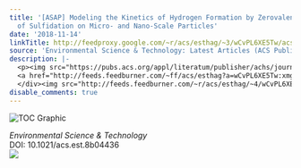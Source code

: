 ```yaml
---
title: '[ASAP] Modeling the Kinetics of Hydrogen Formation by Zerovalent Iron: Effects
  of Sulfidation on Micro- and Nano-Scale Particles'
date: '2018-11-14'
linkTitle: http://feedproxy.google.com/~r/acs/esthag/~3/wCvPL6XE5Tw/acs.est.8b04436
source: 'Environmental Science & Technology: Latest Articles (ACS Publications)'
description: |-
  <p><img src="https://pubs.acs.org/appl/literatum/publisher/achs/journals/content/esthag/0/esthag.ahead-of-print/acs.est.8b04436/20181114/images/medium/es-2018-04436z_0005.gif" alt="TOC Graphic"/></p><div><cite>Environmental Science & Technology</cite></div><div>DOI: 10.1021/acs.est.8b04436</div><div class="feedflare">
  <a href="http://feeds.feedburner.com/~ff/acs/esthag?a=wCvPL6XE5Tw:xmgToBtFjFk:yIl2AUoC8zA"><img src="http://feeds.feedburner.com/~ff/acs/esthag?d=yIl2AUoC8zA" border="0"></img></a>
  </div><img src="http://feeds.feedburner.com/~r/acs/esthag/~4/wCvPL6XE5Tw" height="1" width="1" ...
disable_comments: true
---
```

<p><img src="https://pubs.acs.org/appl/literatum/publisher/achs/journals/content/esthag/0/esthag.ahead-of-print/acs.est.8b04436/20181114/images/medium/es-2018-04436z_0005.gif" alt="TOC Graphic"/></p><div><cite>Environmental Science & Technology</cite></div><div>DOI: 10.1021/acs.est.8b04436</div><div class="feedflare">
<a href="http://feeds.feedburner.com/~ff/acs/esthag?a=wCvPL6XE5Tw:xmgToBtFjFk:yIl2AUoC8zA"><img src="http://feeds.feedburner.com/~ff/acs/esthag?d=yIl2AUoC8zA" border="0"></img></a>
</div><img src="http://feeds.feedburner.com/~r/acs/esthag/~4/wCvPL6XE5Tw" height="1" width="1" ...